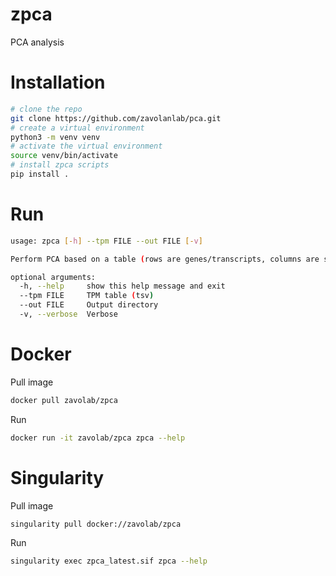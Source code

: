 # zpca

PCA analysis

# Installation

```bash
# clone the repo
git clone https://github.com/zavolanlab/pca.git
# create a virtual environment
python3 -m venv venv
# activate the virtual environment
source venv/bin/activate
# install zpca scripts
pip install .
```

# Run

```bash
usage: zpca [-h] --tpm FILE --out FILE [-v]

Perform PCA based on a table (rows are genes/transcripts, columns are samples).

optional arguments:
  -h, --help     show this help message and exit
  --tpm FILE     TPM table (tsv)
  --out FILE     Output directory
  -v, --verbose  Verbose
  ```

  # Docker 

Pull image
```bash
docker pull zavolab/zpca
```

Run
```bash
docker run -it zavolab/zpca zpca --help
```

# Singularity

Pull image
```bash
singularity pull docker://zavolab/zpca
```

Run
```bash
singularity exec zpca_latest.sif zpca --help
```
